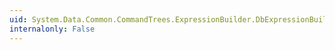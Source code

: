 ```yaml
---
uid: System.Data.Common.CommandTrees.ExpressionBuilder.DbExpressionBuilder.ThenBy(System.Data.Common.CommandTrees.DbSortExpression,System.Func{System.Data.Common.CommandTrees.DbExpression,System.Data.Common.CommandTrees.DbExpression},System.String)
internalonly: False
---
```

